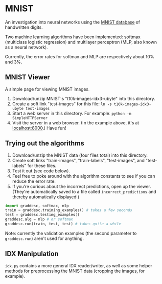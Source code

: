 # MNIST

An investigation into neural networks using the [MNIST database](http://yann.lecun.com/exdb/mnist/) of handwritten digits.

Two machine learning algorithms have been implemented: softmax (multiclass logistic regression) and multilayer perceptron (MLP, also known as a neural network).

Currently, the error rates for softmax and MLP are respectively about 10% and 3%.

## MNIST Viewer

A simple page for viewing MNIST images.

1. Download/unzip MNIST's "t10k-images-idx3-ubyte" into this directory.
2. Create a soft link "test-images" for this file: `ln -s t10k-images-idx3-ubyte test-images`
3. Start a web server in this directory. For example: `python -m SimpleHTTPServer`
4. Visit the server in a web browser. (In the example above, it's at [localhost:8000](http://localhost:8000).) Have fun!

## Trying out the algorithms

1. Download/unzip the MNIST data (four files total) into this directory.
2. Create soft links "train-images", "train-labels", "test-images", and "test-labels" for these files.
3. Test it out (see code below).
4. Feel free to poke around with the algorithm constants to see if you can reduce the error rate.
5. If you're curious about the incorrect predictions, open up the viewer. (They're automatically saved to a file called `incorrect_predictions` and thereby automatically displayed.)

```python
import graddesc, softmax, mlp
train = graddesc.training_examples() # takes a few seconds
test = graddesc.testing_examples()
graddesc.alg = mlp # or softmax
graddesc.run(train, test, test) # takes quite a while
```

Note: currently the validation examples (the second parameter to `graddesc.run`) aren't used for anything.

## IDX Manipulation

`idx.py` contains a more general IDX reader/writer, as well as some helper methods for preprocessing the MNIST data (cropping the images, for example).

